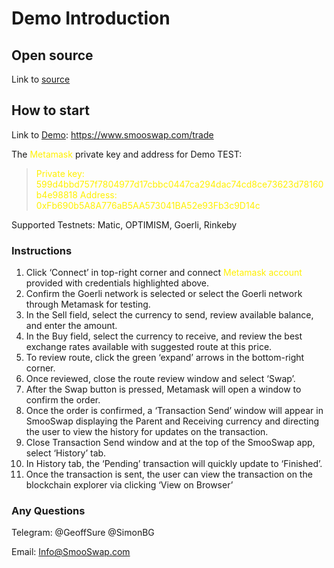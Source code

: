 # Demo Introduction

## Open source
Link to [source](https://drive.google.com/drive/folders/1mt--GB9NJqmd6yR4X0lzI9lAADuOmuq_)

## How to start

Link to [Demo](https://www.smooswap.com/trade): https://www.smooswap.com/trade

The <font color=#fff00 >Metamask </font> private key and  address for  Demo TEST:

> <font color=#fff00 >Private key: 599d4bbd757f7804977d17cbbc0447ca294dac74cd8ce73623d78160b4e98818
Address: 0xFb690b5A8A776aB5AA573041BA52e93Fb3c9D14c</font>

Supported Testnets:
Matic, OPTIMISM, Goerli, Rinkeby

### Instructions

<ol>
<li>Click ‘Connect’ in top-right corner and connect <font color=#fff00 >Metamask account</font> provided with credentials highlighted above.</li>
<li>Confirm the Goerli network is selected or select the Goerli network through Metamask for testing.</li>
<li>In the Sell field, select the currency to send, review available balance, and enter the amount.</li>
<li>In the Buy field, select the currency to receive, and review the best exchange rates available with suggested route at this price.</li>
<li>To review route, click the green ‘expand’ arrows in the bottom-right corner.</li>
<li>Once reviewed, close the route review window and select ‘Swap’.</li>
<li>After the Swap button is pressed, Metamask will open a window to confirm the order.</li>
<li>Once the order is confirmed, a ‘Transaction Send’ window will appear in SmooSwap displaying the Parent and Receiving currency and directing the user to view the history for updates on the transaction.</li>
<li>Close Transaction Send window and at the top of the SmooSwap app, select ‘History’ tab.</li>
<li>In History tab, the ‘Pending’ transaction will quickly update to ‘Finished’.</li>
<li>Once the transaction is sent, the user can view the transaction on the blockchain explorer via clicking ‘View on Browser’</li>
</ol>

### Any Questions
Telegram:
@GeoffSure
@SimonBG

Email:
Info@SmooSwap.com

